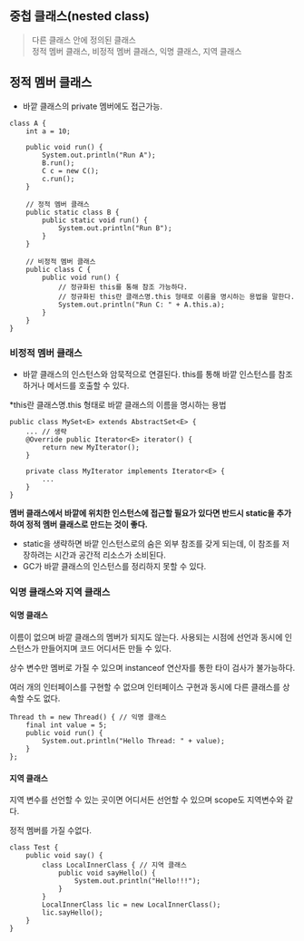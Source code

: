 ## 중첩 클래스(nested class)

>다른 클래스 안에 정의된 클래스  
정적 멤버 클래스, 비정적 멤버 클래스, 익명 클래스, 지역 클래스

## 정적 멤버 클래스
- 바깥 클래스의 private 멤버에도 접근가능.

```
class A {
    int a = 10;

    public void run() {
        System.out.println("Run A");
        B.run();
        C c = new C();
        c.run();
    }

    // 정적 멤버 클래스
    public static class B {
        public static void run() {
            System.out.println("Run B");
        }
    }

    // 비정적 멤버 클래스
    public class C {
        public void run() {
            // 정규화된 this를 통해 참조 가능하다.
            // 정규화된 this란 클래스명.this 형태로 이름을 명시하는 용법을 말한다.
            System.out.println("Run C: " + A.this.a);
        }
    }
}
```

### 비정적 멤버 클래스  
- 바깥 클래스의 인스턴스와 암묵적으로 연결된다. this를 통해 바깥 인스턴스를 참조하거나 메서드를 호출할 수 있다.

*this란 클래스명.this 형태로 바깥 클래스의 이름을 명시하는 용법

```
public class MySet<E> extends AbstractSet<E> {
    ... // 생략
    @Override public Iterator<E> iterator() {
        return new MyIterator();
    }

    private class MyIterator implements Iterator<E> {
        ...
    }
}
```

**멤버 클래스에서 바깥에 위치한 인스턴스에 접근할 필요가 있다면 반드시 static을 추가하여 정적 멤버 클래스로 만드는 것이 좋다.**

- static을 생략하면 바깥 인스턴스로의 숨은 외부 참조를 갖게 되는데, 이 참조를 저장하려는 시간과 공간적 리소스가 소비된다.
- GC가 바깥 클래스의 인스턴스를 정리하지 못할 수 있다.

### 익명 클래스와 지역 클래스

#### 익명 클래스

이름이 없으며 바깥 클래스의 멤버가 되지도 않는다. 사용되는 시점에 선언과 동시에 인스턴스가 만들어지며 코드 어디서든 만들 수 있다.

상수 변수만 멤버로 가질 수 있으며 instanceof 연산자를 통한 타이 검사가 불가능하다.

여러 개의 인터페이스를 구현할 수 없으며 인터페이스 구현과 동시에 다른 클래스를 상속할 수도 없다.


```
Thread th = new Thread() { // 익명 클래스
    final int value = 5;
    public void run() {
        System.out.println("Hello Thread: " + value);
    }
};
```

#### 지역 클래스

지역 변수를 선언할 수 있는 곳이면 어디서든 선언할 수 있으며 scope도 지역변수와 같다.

정적 멤버를 가질 수없다.

```
class Test {
    public void say() {
        class LocalInnerClass { // 지역 클래스
            public void sayHello() {
                System.out.println("Hello!!!");
            }
        }
        LocalInnerClass lic = new LocalInnerClass();
        lic.sayHello();
    }
}
```








